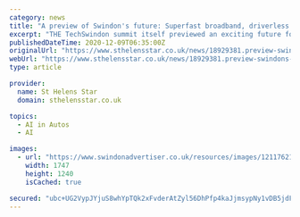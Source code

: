 ```yaml
---
category: news
title: "A preview of Swindon's future: Superfast broadband, driverless cars, and an Institute of Technology"
excerpt: "THE TechSwindon summit itself previewed an exciting future for the town with superfast broadband and a new tech institute on the way."
publishedDateTime: 2020-12-09T06:35:00Z
originalUrl: "https://www.sthelensstar.co.uk/news/18929381.preview-swindons-future-superfast-broadband-driverless-cars-institute-technology/"
webUrl: "https://www.sthelensstar.co.uk/news/18929381.preview-swindons-future-superfast-broadband-driverless-cars-institute-technology/"
type: article

provider:
  name: St Helens Star
  domain: sthelensstar.co.uk

topics:
  - AI in Autos
  - AI

images:
  - url: "https://www.swindonadvertiser.co.uk/resources/images/12117621/"
    width: 1747
    height: 1240
    isCached: true

secured: "ubc+UG2VypJYjuS8whYpTQk2xFvderAtZyl56DhPfp4kaJjmsypNy1vDB5jdFjfcM8msPBSOXt1qQvqYNHvA709kMOjufnxaryTd5AhYeMJjSTH2PNrGXk+MiAfN43pjIm/yMVMK7aRhJiKIC+/hdiiuPZQSPZZlhpkt9QmtK8JCv0GbU4PRt4DBEVwAOIEuNWdXq2XoFnVOwP0Q6eq6JE24Wp+D0UXq0muQ5WG50zGkcaCivSr256zIDqe9OkbnofoqZ5kxiB29x3iklO5V1a7ARlw36HqA+NHF0xh8ibFCutSP47txMLpl5JPTHCDJRT8aWJCd25Dvg91QppQA39Uvbl8JPzSxVoF68VdLD5Y=;EF6w1UlwMY2OI6/kxmlUKA=="
---
```


